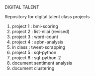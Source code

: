 DIGITAL TALENT

Repository for digital talent class projects

1. project 1 : bmi-scoring
2. project 2 : list-nilai (revised)
3. project 3 : word-count
4. project 4 : apbn-analysis
5. in class : tweet-scrapping
6. project 5 : sql-python
7. project 6 : sql-python-2
8. document sentiment analysis
9. document clustering
